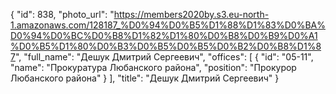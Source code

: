 {
    "id": 838,
    "photo_url": "https://members2020by.s3.eu-north-1.amazonaws.com/128187_%D0%94%D0%B5%D1%88%D1%83%D0%BA%D0%94%D0%BC%D0%B8%D1%82%D1%80%D0%B8%D0%B9%D0%A1%D0%B5%D1%80%D0%B3%D0%B5%D0%B5%D0%B2%D0%B8%D1%87",
    "full_name": "Дешук Дмитрий Сергеевич",
    "offices": [
        {
            "id": "05-11",
            "name": "Прокуратура Любанского района",
            "position": "Прокурор Любанского района"
        }
    ],
    "title": "Дешук Дмитрий Сергеевич"
}